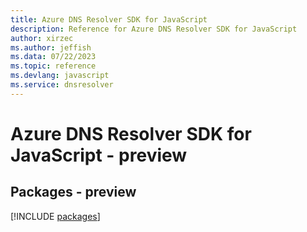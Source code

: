 ```yaml
---
title: Azure DNS Resolver SDK for JavaScript
description: Reference for Azure DNS Resolver SDK for JavaScript
author: xirzec
ms.author: jeffish
ms.data: 07/22/2023
ms.topic: reference
ms.devlang: javascript
ms.service: dnsresolver
---
```

# Azure DNS Resolver SDK for JavaScript - preview
## Packages - preview
[!INCLUDE [packages](dns-resolver-index.md)]
